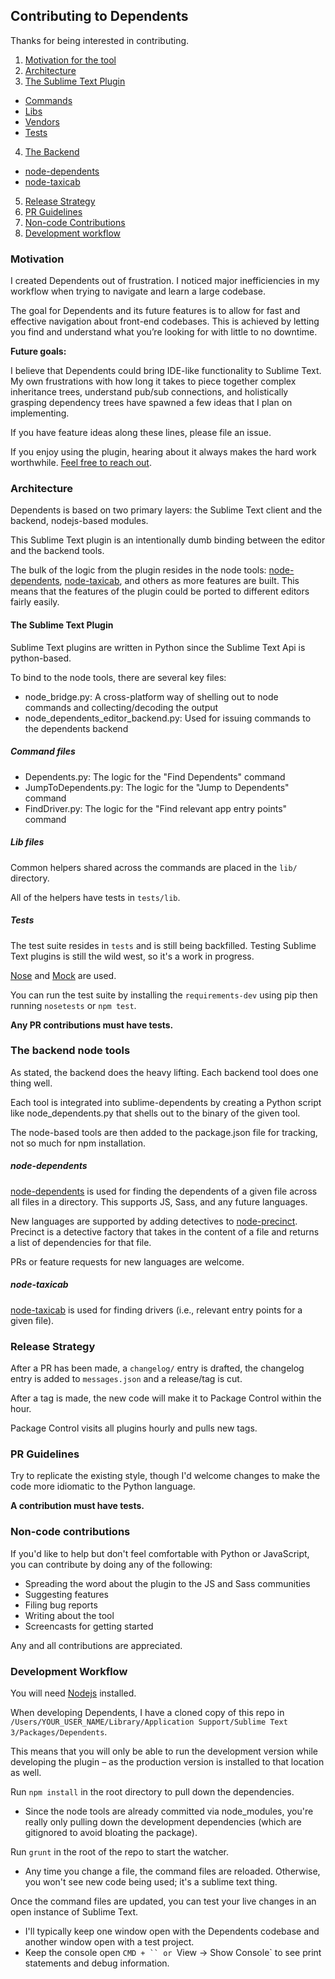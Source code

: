Contributing to Dependents
---

Thanks for being interested in contributing.

1. [Motivation for the tool](#motivation)
2. [Architecture](#architecture)
3. [The Sublime Text Plugin](#the-sublime-text-plugin)
  - [Commands](#command-files)
  - [Libs](#lib-files)
  - [Vendors](#vendor-files)
  - [Tests](#tests)
4. [The Backend](#the-backend-node-tools)
  - [node-dependents](#node-dependents)
  - [node-taxicab](#node-taxicab)
5. [Release Strategy](#release-strategy)
6. [PR Guidelines](#pr-guidelines)
7. [Non-code Contributions](#non-code-contributions)
8. [Development workflow](#development-workflow)

### Motivation

I created Dependents out of frustration. I noticed major inefficiencies in my workflow when trying to navigate and learn a large codebase.

The goal for Dependents and its future features is to allow for fast and effective navigation about front-end codebases. This is achieved by letting you find and understand what you’re looking for with little to no downtime.

**Future goals:**

I believe that Dependents could bring IDE-like functionality to Sublime Text. My own frustrations with how long it takes to piece together complex inheritance trees, understand pub/sub connections, and holistically grasping dependency trees have spawned a few ideas that I plan on implementing.

If you have feature ideas along these lines, please file an issue.

If you enjoy using the plugin, hearing about it always makes the hard work worthwhile. [Feel free to reach out](https://twitter.com/mrjoelkemp).

### Architecture

Dependents is based on two primary layers: the Sublime Text client and the backend, nodejs-based modules.

This Sublime Text plugin is an intentionally dumb binding between the editor and the backend tools.

The bulk of the logic from the plugin resides in the node tools: [node-dependents](https://github.com/mrjoelkemp/node-dependents),
[node-taxicab](https://github.com/mrjoelkemp/node-taxicab), and others as more features are built. This means that the features
of the plugin could be ported to different editors fairly easily.

#### The Sublime Text Plugin

Sublime Text plugins are written in Python since the Sublime Text Api is python-based.

To bind to the node tools, there are several key files:

* node_bridge.py: A cross-platform way of shelling out to node commands and collecting/decoding the output
* node_dependents_editor_backend.py: Used for issuing commands to the dependents backend

##### Command files

* Dependents.py: The logic for the "Find Dependents" command
* JumpToDependents.py: The logic for the "Jump to Dependents" command
* FindDriver.py: The logic for the "Find relevant app entry points" command

##### Lib files

Common helpers shared across the commands are placed in the `lib/` directory.

All of the helpers have tests in `tests/lib`.

##### Tests

The test suite resides in `tests` and is still being backfilled. Testing
Sublime Text plugins is still the wild west, so it's a work in progress.

[Nose](https://nose.readthedocs.org/en/latest/) and [Mock](https://docs.python.org/3/library/unittest.mock.html) are used.

You can run the test suite by installing the `requirements-dev` using pip
then running `nosetests` or `npm test`.

**Any PR contributions must have tests.**

### The backend node tools

As stated, the backend does the heavy lifting. Each backend tool does one thing well.

Each tool is integrated into sublime-dependents by creating a Python script
like node_dependents.py that shells out to the binary of the given tool.

The node-based tools are then added to the package.json file for tracking,
not so much for npm installation.

##### node-dependents

[node-dependents](https://github.com/mrjoelkemp/node-dependents) is used for finding the dependents of a given file across
all files in a directory. This supports JS, Sass, and any future languages.

New languages are supported by adding detectives to [node-precinct](https://github.com/mrjoelkemp/node-precinct).
Precinct is a detective factory that takes in the content of a file and
returns a list of dependencies for that file.

PRs or feature requests for new languages are welcome.

##### node-taxicab

[node-taxicab](https://github.com/mrjoelkemp/node-taxicab) is used for finding drivers
(i.e., relevant entry points for a given file).

### Release Strategy

After a PR has been made, a `changelog/` entry is drafted, the changelog
entry is added to `messages.json` and a release/tag is cut.

After a tag is made, the new code will make it to Package Control within the hour.

Package Control visits all plugins hourly and pulls new tags.

### PR Guidelines

Try to replicate the existing style, though I'd welcome changes to make
the code more idiomatic to the Python language.

**A contribution must have tests.**

### Non-code contributions

If you'd like to help but don't feel comfortable with Python or JavaScript,
you can contribute by doing any of the following:

* Spreading the word about the plugin to the JS and Sass communities
* Suggesting features
* Filing bug reports
* Writing about the tool
* Screencasts for getting started

Any and all contributions are appreciated.

### Development Workflow

You will need [Nodejs](http://nodejs.org/download/) installed.

When developing Dependents, I have a cloned copy of this repo in
`/Users/YOUR_USER_NAME/Library/Application Support/Sublime Text 3/Packages/Dependents`.

This means that you will only be able to run the development version
while developing the plugin – as the production version is installed
to that location as well.

Run `npm install` in the root directory to pull down the dependencies.

* Since the node tools are already committed via node_modules, you're really only pulling down
the development dependencies (which are gitignored to avoid bloating the package).

Run `grunt` in the root of the repo to start the watcher.

* Any time you change a file, the command files are reloaded. Otherwise, you won't see new code being used;
it's a sublime text thing.

Once the command files are updated, you can test your live changes in an open
instance of Sublime Text.

* I'll typically keep one window open with the Dependents codebase
and another window open with a test project.
* Keep the console open `CMD + `` or `View -> Show Console` to see print statements and debug information.

